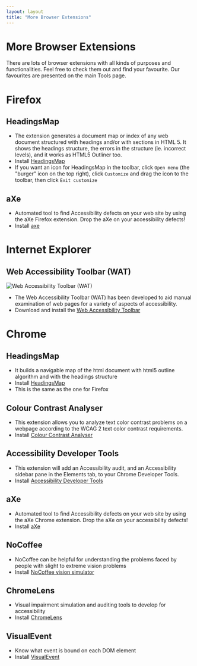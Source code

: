 ```yaml
---
layout: layout
title: "More Browser Extensions"
---
```


# More Browser Extensions

There are lots of browser extensions with all kinds of purposes and functionalities. Feel free to check them out and find your favourite. Our favourites are presented on the main Tools page.

# Firefox

## HeadingsMap

  - The extension generates a document map or index of any web document structured with headings and/or with sections in HTML 5. It shows the headings structure, the errors in the structure (ie. incorrect levels), and it works as HTML5 Outliner too.
  - Install [HeadingsMap](https://addons.mozilla.org/de/firefox/addon/headingsmap/)
  - If you want an icon for HeadingsMap in the toolbar, click `Open menu` (the "burger" icon on the top right), click `Customize` and drag the icon to the toolbar, then click `Exit customize`

## aXe

  - Automated tool to find Accessibility defects on your web site by using the aXe Firefox extension. Drop the aXe on your accessibility defects!
  - Install [axe](https://addons.mozilla.org/en-us/firefox/addon/axe-devtools/)

# Internet Explorer

## Web Accessibility Toolbar (WAT)

![Web Accessibility Toolbar (WAT)](@image-web-developer-toolbar-logo)

  - The Web Accessibility Toolbar (WAT) has been developed to aid manual examination of web pages for a variety of aspects of accessibility.
  - Download and install the [Web Accessibility Toolbar](https://www.paciellogroup.com/resources/wat/)

# Chrome

## HeadingsMap

  - It builds a navigable map of the html document with html5 outline algorithm and with the headings structure
  - Install [HeadingsMap](https://chrome.google.com/webstore/detail/headingsmap/flbjommegcjonpdmenkdiocclhjacmbi)
  - This is the same as the one for Firefox

## Colour Contrast Analyser

  - This extension allows you to analyze text color contrast problems on a webpage according to the WCAG 2 text color contrast requirements.
  - Install [Colour Contrast Analyser](https://chrome.google.com/webstore/detail/color-contrast-analyzer/dagdlcijhfbmgkjokkjicnnfimlebcll)

## Accessibility Developer Tools

  - This extension will add an Accessibility audit, and an Accessibility sidebar pane in the Elements tab, to your Chrome Developer Tools.
  - Install [Accessibility Developer Tools](https://chrome.google.com/webstore/detail/accessibility-developer-t/fpkknkljclfencbdbgkenhalefipecmb)

## aXe

  - Automated tool to find Accessibility defects on your web site by using the aXe Chrome extension. Drop the aXe on your accessibility defects!
  - Install [aXe](https://chrome.google.com/webstore/detail/axe/lhdoppojpmngadmnindnejefpokejbdd)

## NoCoffee

  - NoCoffee can be helpful for understanding the problems faced by people with slight to extreme vision problems
  - Install [NoCoffee vision simulator](https://chrome.google.com/webstore/detail/nocoffee/jjeeggmbnhckmgdhmgdckeigabjfbddl/related)

## ChromeLens

  - Visual impairment simulation and auditing tools to develop for accessibility
  - Install [ChromeLens](https://chrome.google.com/webstore/detail/chromelens/idikgljglpfilbhaboonnpnnincjhjkd)

## VisualEvent

  - Know what event is bound on each DOM element
  - Install [VisualEvent](https://chrome.google.com/webstore/detail/visual-event/pbmmieigblcbldgdokdjpioljjninaim)
